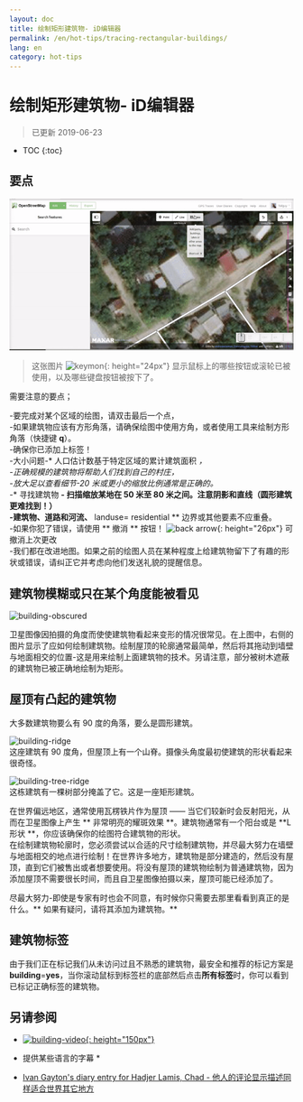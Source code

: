 ```yaml
---
layout: doc
title: 绘制矩形建筑物- iD编辑器
permalink: /en/hot-tips/tracing-rectangular-buildings/
lang: en
category: hot-tips
---
```


绘制矩形建筑物- iD编辑器
============

> 已更新 2019-06-23

- TOC
{:toc}

要点
----------

![Rectangular building][]  

> 这张图片 ![keymon]{: height="24px"} 显示鼠标上的哪些按钮或滚轮已被使用，以及哪些键盘按钮被按下了。  

需要注意的要点；  

-要完成对某个区域的绘图，请双击最后一个点，  
-如果建筑物应该有方形角落，请确保绘图中使用方角，或者使用工具来绘制方形角落（快捷键 **q**）。  
-确保你已添加上标签！  
-大小问题-* 人口估计数基于特定区域的累计建筑面积 *，  
-正确规模的建筑物将帮助人们找到自己的村庄，  
-放大足以查看细节-20 米或更小的缩放比例通常是正确的。  
-** 寻找建筑物 **- 扫描缩放某地在 50 米至 80 米之间。注意阴影和直线（圆形建筑更难找到！）  
-建筑物、道路和河流、** landuse= residential ** 边界或其他要素不应重叠。  
-如果你犯了错误，请使用 ** 撤消 ** 按钮！ ![back arrow]{: height="26px"} 可撤消上次更改  
-我们都在改进地图。如果之前的绘图人员在某种程度上给建筑物留下了有趣的形状或错误，请纠正它并考虑向他们发送礼貌的提醒信息。  

建筑物模糊或只在某个角度能被看见  
--------------------------------------

![building-obscured][]  

卫星图像因拍摄的角度而使使建筑物看起来变形的情况很常见。在上图中，右侧的图片显示了应如何绘制建筑物。绘制屋顶的轮廓通常最简单，然后将其拖动到墙壁与地面相交的位置-这是用来绘制上面建筑物的技术。另请注意，部分被树木遮蔽的建筑物已被正确地绘制为矩形。 

屋顶有凸起的建筑物
----------------------------
 
大多数建筑物要么有 90 度的角落，要么是圆形建筑。  

![building-ridge][]  
这座建筑有 90 度角，但屋顶上有一个山脊。摄像头角度最初使建筑的形状看起来很奇怪。  

![building-tree-ridge][]  
这栋建筑有一棵树部分掩盖了它。这是一座矩形建筑。  

在世界偏远地区，通常使用瓦楞铁片作为屋顶 —— 当它们较新时会反射阳光，从而在卫星图像上产生 ** 非常明亮的耀斑效果 **。建筑物通常有一个阳台或是 **L 形状 **，你应该确保你的绘图符合建筑物的形状。  
在绘制建筑物轮廓时，您必须尝试以合适的尺寸绘制建筑物，并尽最大努力在墙壁与地面相交的地点进行绘制！在世界许多地方，建筑物是部分建造的，然后没有屋顶，直到它们被售出或者想要使用。将没有屋顶的建筑物绘制为普通建筑物，因为添加屋顶不需要很长时间，而且自卫星图像拍摄以来，屋顶可能已经添加了。  

尽最大努力-即使是专家有时也会不同意，有时候你只需要去那里看看到真正的是什么。** 如果有疑问，请将其添加为建筑物。**  

建筑物标签
-------------

由于我们正在标记我们从未访问过且不熟悉的建筑物，最安全和推荐的标记方案是 **building**=**yes**，当你滚动鼠标到标签栏的底部然后点击**所有标签**时，你可以看到已标记正确标签的建筑物。  

另请参阅  
---------

- [![building-video]{: height="150px"}](https://www.youtube.com/watch?v=VPJz-AucqF4&index=7&list=PLb9506_-6FMHZ3nwn9heri3xjQKrSq1hN "Humanitarian OpenStreetMap小组教程视频 - 添加一个新建筑物到OpenStreetMap")  
* 提供某些语言的字幕 *  

- [Ivan Gayton's diary entry for Hadjer Lamis, Chad - 他人的评论显示描述同样适合世界其它地方](https://www.openstreetmap.org/user/IvanGayton/diary/38612)



[Rectangular building]: /images/hot-tips/rectangular_building.gif "绘制一个矩形建筑物，方形角落和添加标签."
[keymon]:/images/hot-tips/keymon.png
[building-ridge]: /images/hot-tips/building-ridge.png
[back arrow]: /images/beginner/back-arrow.png
[building-tree-ridge]: /images/hot-tips/building-tree-ridge.png
[building-obscured]: /images/hot-tips/buildings-obscured-traced-1.png "之前&之后 - 绘制一个以固定角度可见的建筑物"
[building-video]: /images/hot-tips/building-video.png "Humanitarian OpenStreetMap小组教程视频 - 添加一个建筑物到OpenStreetMap"